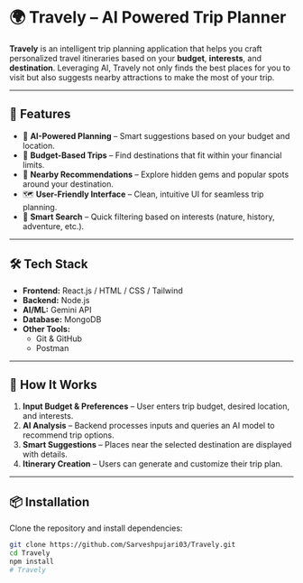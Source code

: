# 🌍 Travely – AI Powered Trip Planner

**Travely** is an intelligent trip planning application that helps you craft personalized travel itineraries based on your **budget**, **interests**, and **destination**. Leveraging AI, Travely not only finds the best places for you to visit but also suggests nearby attractions to make the most of your trip.

---

## 🚀 Features

- 🧠 **AI-Powered Planning** – Smart suggestions based on your budget and location.
- 💸 **Budget-Based Trips** – Find destinations that fit within your financial limits.
- 📍 **Nearby Recommendations** – Explore hidden gems and popular spots around your destination.
- 🗺️ **User-Friendly Interface** – Clean, intuitive UI for seamless trip planning.
- 🔎 **Smart Search** – Quick filtering based on interests (nature, history, adventure, etc.).

---



## 🛠️ Tech Stack

- **Frontend:** React.js / HTML / CSS / Tailwind
- **Backend:** Node.js
- **AI/ML:** Gemini API 
- **Database:**  MongoDB 
- **Other Tools:** 
  - Git & GitHub
  - Postman

---

## 🧠 How It Works

1. **Input Budget & Preferences** – User enters trip budget, desired location, and interests.
2. **AI Analysis** – Backend processes inputs and queries an AI model to recommend trip options.
3. **Smart Suggestions** – Places near the selected destination are displayed with details.
4. **Itinerary Creation** – Users can generate and customize their trip plan.

---

## 📦 Installation

Clone the repository and install dependencies:

```bash
git clone https://github.com/Sarveshpujari03/Travely.git
cd Travely
npm install
# Travely

